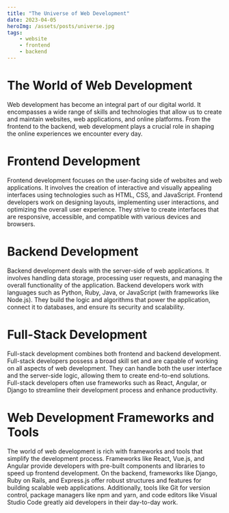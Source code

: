```yaml
---
title: "The Universe of Web Development"
date: 2023-04-05
heroImg: /assets/posts/universe.jpg
tags:
    - website
    - frontend
    - backend
---
```


# The World of Web Development

Web development has become an integral part of our digital world. It encompasses a wide range of skills and technologies that allow us to create and maintain websites, web applications, and online platforms. From the frontend to the backend, web development plays a crucial role in shaping the online experiences we encounter every day.

# Frontend Development

Frontend development focuses on the user-facing side of websites and web applications. It involves the creation of interactive and visually appealing interfaces using technologies such as HTML, CSS, and JavaScript. Frontend developers work on designing layouts, implementing user interactions, and optimizing the overall user experience. They strive to create interfaces that are responsive, accessible, and compatible with various devices and browsers.

# Backend Development

Backend development deals with the server-side of web applications. It involves handling data storage, processing user requests, and managing the overall functionality of the application. Backend developers work with languages such as Python, Ruby, Java, or JavaScript (with frameworks like Node.js). They build the logic and algorithms that power the application, connect it to databases, and ensure its security and scalability.

# Full-Stack Development

Full-stack development combines both frontend and backend development. Full-stack developers possess a broad skill set and are capable of working on all aspects of web development. They can handle both the user interface and the server-side logic, allowing them to create end-to-end solutions. Full-stack developers often use frameworks such as React, Angular, or Django to streamline their development process and enhance productivity.

# Web Development Frameworks and Tools

The world of web development is rich with frameworks and tools that simplify the development process. Frameworks like React, Vue.js, and Angular provide developers with pre-built components and libraries to speed up frontend development. On the backend, frameworks like Django, Ruby on Rails, and Express.js offer robust structures and features for building scalable web applications. Additionally, tools like Git for version control, package managers like npm and yarn, and code editors like Visual Studio Code greatly aid developers in their day-to-day work.
